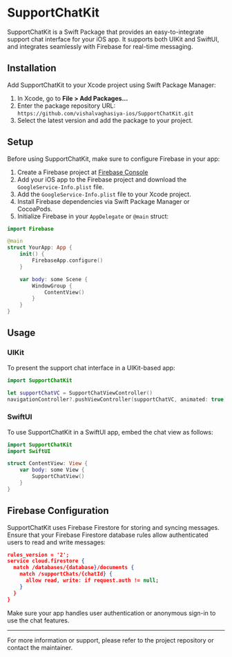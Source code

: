 # SupportChatKit

SupportChatKit is a Swift Package that provides an easy-to-integrate support chat interface for your iOS app. It supports both UIKit and SwiftUI, and integrates seamlessly with Firebase for real-time messaging.

## Installation

Add SupportChatKit to your Xcode project using Swift Package Manager:

1. In Xcode, go to **File > Add Packages...**
2. Enter the package repository URL: `https://github.com/vishalvaghasiya-ios/SupportChatKit.git`
3. Select the latest version and add the package to your project.

## Setup

Before using SupportChatKit, make sure to configure Firebase in your app:

1. Create a Firebase project at [Firebase Console](https://console.firebase.google.com/)
2. Add your iOS app to the Firebase project and download the `GoogleService-Info.plist` file.
3. Add the `GoogleService-Info.plist` file to your Xcode project.
4. Install Firebase dependencies via Swift Package Manager or CocoaPods.
5. Initialize Firebase in your `AppDelegate` or `@main` struct:

```swift
import Firebase

@main
struct YourApp: App {
    init() {
        FirebaseApp.configure()
    }

    var body: some Scene {
        WindowGroup {
            ContentView()
        }
    }
}
```

## Usage

### UIKit

To present the support chat interface in a UIKit-based app:

```swift
import SupportChatKit

let supportChatVC = SupportChatViewController()
navigationController?.pushViewController(supportChatVC, animated: true)
```

### SwiftUI

To use SupportChatKit in a SwiftUI app, embed the chat view as follows:

```swift
import SupportChatKit
import SwiftUI

struct ContentView: View {
    var body: some View {
        SupportChatView()
    }
}
```

## Firebase Configuration

SupportChatKit uses Firebase Firestore for storing and syncing messages. Ensure that your Firebase Firestore database rules allow authenticated users to read and write messages:

```json
rules_version = '2';
service cloud.firestore {
  match /databases/{database}/documents {
    match /supportChats/{chatId} {
      allow read, write: if request.auth != null;
    }
  }
}
```

Make sure your app handles user authentication or anonymous sign-in to use the chat features.

---

For more information or support, please refer to the project repository or contact the maintainer.
